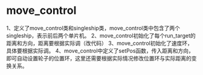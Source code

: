 # move_control
1、定义了move_control类和singleship类，move_control类中包含了两个singleship，表示前后两个单片机。
2、move_control初始化了每个run_target的距离和方向，距离要根据实际调（改代码）
3、move_control初始化了速度环，具体要根据实际调。
4、move_control中定义了setPos函数，传入距离和方向，即可自动设置轮子的位置环，这里还需要根据实际情况修改位置环与实际距离的变换关系。